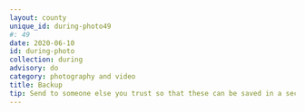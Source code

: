 ```yaml
---
layout: county 
unique_id: during-photo49
#: 49
date: 2020-06-10
id: during-photo
collection: during
advisory: do
category: photography and video
title: Backup
tip: Send to someone else you trust so that these can be saved in a secure place in case your phone is compromised or taken
---
```

